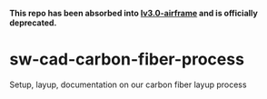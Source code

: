 **This repo has been absorbed into [lv3.0-airframe](https://github.com/psas/lv3.0-airframe) and is officially deprecated.**


sw-cad-carbon-fiber-process
===========================

Setup, layup, documentation on our carbon fiber layup process
